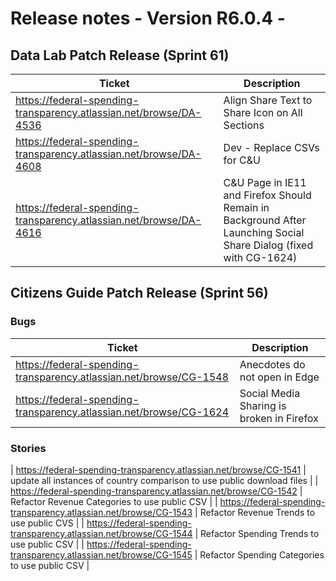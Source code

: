 # Release notes - Version R6.0.4 -

## Data Lab Patch Release (Sprint 61)

| Ticket | Description |
|---------------- | -------- |
| https://federal-spending-transparency.atlassian.net/browse/DA-4536 | Align Share Text to Share Icon on All Sections |
| https://federal-spending-transparency.atlassian.net/browse/DA-4608 | Dev - Replace CSVs for C&U |
| https://federal-spending-transparency.atlassian.net/browse/DA-4616 | C&U Page in IE11 and Firefox Should Remain in Background After Launching Social Share Dialog (fixed with CG-1624) |



## Citizens Guide Patch Release (Sprint 56)

### Bugs

| Ticket | Description |
|---------------- | -------- |
| https://federal-spending-transparency.atlassian.net/browse/CG-1548 | Anecdotes do not open in Edge |
| https://federal-spending-transparency.atlassian.net/browse/CG-1624 | Social Media Sharing is broken in Firefox |

### Stories
| https://federal-spending-transparency.atlassian.net/browse/CG-1541 | update all instances of country comparison to use public download files |
| https://federal-spending-transparency.atlassian.net/browse/CG-1542 | Refactor Revenue Categories to use public CSV |
| https://federal-spending-transparency.atlassian.net/browse/CG-1543 | Refactor Revenue Trends to use public CVS |
| https://federal-spending-transparency.atlassian.net/browse/CG-1544 | Refactor Spending Trends to use public CSV |
| https://federal-spending-transparency.atlassian.net/browse/CG-1545 | Refactor Spending Categories to use public CSV |